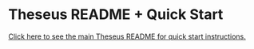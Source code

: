 # Theseus README + Quick Start

[Click here to see the main Theseus README for quick start instructions.](https://github.com/theseus-os/Theseus/blob/theseus_main/README.md)

